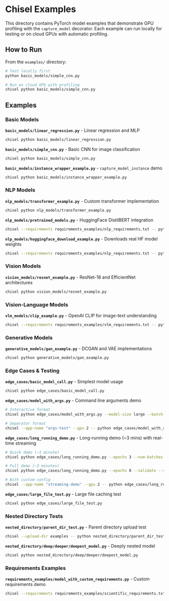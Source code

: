 # Chisel Examples

This directory contains PyTorch model examples that demonstrate GPU profiling with the `capture_model` decorator. Each example can run locally for testing or on cloud GPUs with automatic profiling.

## How to Run

From the `examples/` directory:

```bash
# Test locally first
python basic_models/simple_cnn.py

# Run on cloud GPU with profiling
chisel python basic_models/simple_cnn.py
```

## Examples

### Basic Models
**`basic_models/linear_regression.py`** - Linear regression and MLP
```bash
chisel python basic_models/linear_regression.py
```

**`basic_models/simple_cnn.py`** - Basic CNN for image classification
```bash
chisel python basic_models/simple_cnn.py
```

**`basic_models/instance_wrapper_example.py`** - `capture_model_instance` demo
```bash
chisel python basic_models/instance_wrapper_example.py
```

### NLP Models
**`nlp_models/transformer_example.py`** - Custom transformer implementation
```bash
chisel python nlp_models/transformer_example.py
```

**`nlp_models/pretrained_models.py`** - HuggingFace DistilBERT integration
```bash
chisel --requirements requirements_examples/nlp_requirements.txt -- python nlp_models/pretrained_models.py
```

**`nlp_models/huggingface_download_example.py`** - Downloads real HF model weights
```bash
chisel --requirements requirements_examples/nlp_requirements.txt -- python nlp_models/huggingface_download_example.py
```

### Vision Models
**`vision_models/resnet_example.py`** - ResNet-18 and EfficientNet architectures
```bash
chisel python vision_models/resnet_example.py
```

### Vision-Language Models
**`vlm_models/clip_example.py`** - OpenAI CLIP for image-text understanding
```bash
chisel --requirements requirements_examples/vlm_requirements.txt -- python vlm_models/clip_example.py
```

### Generative Models
**`generative_models/gan_example.py`** - DCGAN and VAE implementations
```bash
chisel python generative_models/gan_example.py
```

### Edge Cases & Testing
**`edge_cases/basic_model_call.py`** - Simplest model usage
```bash
chisel python edge_cases/basic_model_call.py
```

**`edge_cases/model_with_args.py`** - Command line arguments demo
```bash
# Interactive format
chisel python edge_cases/model_with_args.py --model-size large --batch-size 16

# Separator format
chisel --app-name "args-test" --gpu 2 -- python edge_cases/model_with_args.py --model-size large --batch-size 16
```

**`edge_cases/long_running_demo.py`** - Long-running demo (~3 mins) with real-time streaming
```bash
# Quick demo (~1 minute)
chisel python edge_cases/long_running_demo.py --epochs 3 --num-batches 8

# Full demo (~3 minutes)
chisel python edge_cases/long_running_demo.py --epochs 8 --validate --verbose

# With custom config
chisel --app-name "streaming-demo" --gpu 2 -- python edge_cases/long_running_demo.py --epochs 10 --validate
```

**`edge_cases/large_file_test.py`** - Large file caching test
```bash
chisel python edge_cases/large_file_test.py
```

### Nested Directory Tests
**`nested_directory/parent_dir_test.py`** - Parent directory upload test
```bash
chisel --upload-dir examples -- python nested_directory/parent_dir_test.py
```

**`nested_directory/deep/deeper/deepest_model.py`** - Deeply nested model
```bash
chisel python nested_directory/deep/deeper/deepest_model.py
```

### Requirements Examples
**`requirements_examples/model_with_custom_requirements.py`** - Custom requirements demo
```bash
chisel --requirements requirements_examples/scientific_requirements.txt -- python requirements_examples/model_with_custom_requirements.py
```
